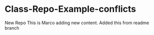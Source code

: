 # Class-Repo-Example-conflicts
New Repo
This is Marco adding new content.
Added this from readme branch